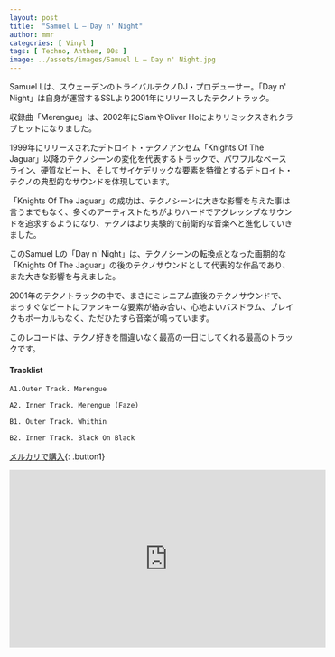```yaml
---
layout: post
title:  "Samuel L – Day n' Night"
author: mmr
categories: [ Vinyl ]
tags: [ Techno, Anthem, 00s ]
image: ../assets/images/Samuel L – Day n' Night.jpg
---
```


Samuel Lは、スウェーデンのトライバルテクノDJ・プロデューサー。「Day n' Night」は自身が運営するSSLより2001年にリリースしたテクノトラック。

収録曲「Merengue」は、2002年にSlamやOliver Hoによりリミックスされクラブヒットになりました。

1999年にリリースされたデトロイト・テクノアンセム「Knights Of The Jaguar」以降のテクノシーンの変化を代表するトラックで、パワフルなベースライン、硬質なビート、そしてサイケデリックな要素を特徴とするデトロイト・テクノの典型的なサウンドを体現しています。

「Knights Of The Jaguar」の成功は、テクノシーンに大きな影響を与えた事は言うまでもなく、多くのアーティストたちがよりハードでアグレッシブなサウンドを追求するようになり、テクノはより実験的で前衛的な音楽へと進化していきました。

このSamuel Lの「Day n' Night」は、テクノシーンの転換点となった画期的な「Knights Of The Jaguar」の後のテクノサウンドとして代表的な作品であり、また大きな影響を与えました。

2001年のテクノトラックの中で、まさにミレニアム直後のテクノサウンドで、まっすぐなビートにファンキーな要素が絡み合い、心地よいバスドラム、ブレイクもボーカルもなく、ただひたすら音楽が鳴っています。

このレコードは、テクノ好きを間違いなく最高の一日にしてくれる最高のトラックです。

#### Tracklist
```md
A1.Outer Track. Merengue

A2. Inner Track. Merengue (Faze)

B1. Outer Track. Whithin

B2. Inner Track. Black On Black
```

[メルカリで購入](https://jp.mercari.com/item/m88771243473?afid=6142608987){: .button1}


<iframe width="560" height="315" src="https://www.youtube.com/embed/0Zt2iGA89tc?si=tJeg7f_3hzYqydFP" title="YouTube video player" frameborder="0" allow="accelerometer; autoplay; clipboard-write; encrypted-media; gyroscope; picture-in-picture; web-share" referrerpolicy="strict-origin-when-cross-origin" allowfullscreen></iframe>